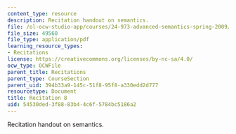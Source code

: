 ```yaml
---
content_type: resource
description: Recitation handout on semantics.
file: /ol-ocw-studio-app/courses/24-973-advanced-semantics-spring-2009/54530ded3f8883b44c6f5784bc5186a2_MIT24_973s09_rec08.pdf
file_size: 49560
file_type: application/pdf
learning_resource_types:
- Recitations
license: https://creativecommons.org/licenses/by-nc-sa/4.0/
ocw_type: OCWFile
parent_title: Recitations
parent_type: CourseSection
parent_uid: 394b33a9-145c-51f8-95f8-a330edd2d777
resourcetype: Document
title: Recitation 8
uid: 54530ded-3f88-83b4-4c6f-5784bc5186a2
---
```

Recitation handout on semantics.
